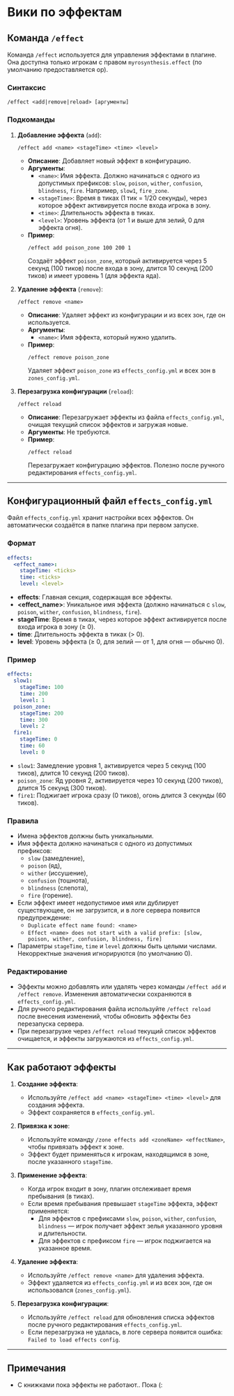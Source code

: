 # Вики по эффектам

## Команда `/effect`

Команда `/effect` используется для управления эффектами в плагине. Она доступна только игрокам с правом `myrosynthesis.effect` (по умолчанию предоставляется op).

### Синтаксис
```
/effect <add|remove|reload> [аргументы]
```

### Подкоманды
1. **Добавление эффекта** (`add`):
   ```
   /effect add <name> <stageTime> <time> <level>
   ```
   - **Описание**: Добавляет новый эффект в конфигурацию.
   - **Аргументы**:
     - `<name>`: Имя эффекта. Должно начинаться с одного из допустимых префиксов: `slow`, `poison`, `wither`, `confusion`, `blindness`, `fire`. Например, `slow1`, `fire_zone`.
     - `<stageTime>`: Время в тиках (1 тик = 1/20 секунды), через которое эффект активируется после входа игрока в зону.
     - `<time>`: Длительность эффекта в тиках.
     - `<level>`: Уровень эффекта (от 1 и выше для зелий, 0 для эффекта огня).
   - **Пример**:
     ```
     /effect add poison_zone 100 200 1
     ```
     Создаёт эффект `poison_zone`, который активируется через 5 секунд (100 тиков) после входа в зону, длится 10 секунд (200 тиков) и имеет уровень 1 (для эффекта яда).

2. **Удаление эффекта** (`remove`):
   ```
   /effect remove <name>
   ```
   - **Описание**: Удаляет эффект из конфигурации и из всех зон, где он используется.
   - **Аргументы**:
     - `<name>`: Имя эффекта, который нужно удалить.
   - **Пример**:
     ```
     /effect remove poison_zone
     ```
     Удаляет эффект `poison_zone` из `effects_config.yml` и всех зон в `zones_config.yml`.

3. **Перезагрузка конфигурации** (`reload`):
   ```
   /effect reload
   ```
   - **Описание**: Перезагружает эффекты из файла `effects_config.yml`, очищая текущий список эффектов и загружая новые.
   - **Аргументы**: Не требуются.
   - **Пример**:
     ```
     /effect reload
     ```
     Перезагружает конфигурацию эффектов. Полезно после ручного редактирования `effects_config.yml`.
---

## Конфигурационный файл `effects_config.yml`

Файл `effects_config.yml` хранит настройки всех эффектов. Он автоматически создаётся в папке плагина при первом запуске.

### Формат
```yaml
effects:
  <effect_name>:
    stageTime: <ticks>
    time: <ticks>
    level: <level>
```

- **effects**: Главная секция, содержащая все эффекты.
- **<effect_name>**: Уникальное имя эффекта (должно начинаться с `slow`, `poison`, `wither`, `confusion`, `blindness`, `fire`).
- **stageTime**: Время в тиках, через которое эффект активируется после входа игрока в зону (≥ 0).
- **time**: Длительность эффекта в тиках (> 0).
- **level**: Уровень эффекта (≥ 0, для зелий — от 1, для огня — обычно 0).

### Пример
```yaml
effects:
  slow1:
    stageTime: 100
    time: 200
    level: 1
  poison_zone:
    stageTime: 200
    time: 300
    level: 2
  fire1:
    stageTime: 0
    time: 60
    level: 0
```

- `slow1`: Замедление уровня 1, активируется через 5 секунд (100 тиков), длится 10 секунд (200 тиков).
- `poison_zone`: Яд уровня 2, активируется через 10 секунд (200 тиков), длится 15 секунд (300 тиков).
- `fire1`: Поджигает игрока сразу (0 тиков), огонь длится 3 секунды (60 тиков).

### Правила
- Имена эффектов должны быть уникальными.
- Имя эффекта должно начинаться с одного из допустимых префиксов:
  - `slow` (замедление),
  - `poison` (яд),
  - `wither` (иссушение),
  - `confusion` (тошнота),
  - `blindness` (слепота),
  - `fire` (горение).
- Если эффект имеет недопустимое имя или дублирует существующее, он не загрузится, и в логе сервера появится предупреждение:
  - `Duplicate effect name found: <name>`
  - `Effect <name> does not start with a valid prefix: [slow, poison, wither, confusion, blindness, fire]`
- Параметры `stageTime`, `time` и `level` должны быть целыми числами. Некорректные значения игнорируются (по умолчанию 0).

### Редактирование
- Эффекты можно добавлять или удалять через команды `/effect add` и `/effect remove`. Изменения автоматически сохраняются в `effects_config.yml`.
- Для ручного редактирования файла используйте `/effect reload` после внесения изменений, чтобы обновить эффекты без перезапуска сервера.
- При перезагрузке через `/effect reload` текущий список эффектов очищается, и эффекты загружаются из `effects_config.yml`.

---

## Как работают эффекты
1. **Создание эффекта**:
   - Используйте `/effect add <name> <stageTime> <time> <level>` для создания эффекта.
   - Эффект сохраняется в `effects_config.yml`.

2. **Привязка к зоне**:
   - Используйте команду `/zone effects add <zoneName> <effectName>`, чтобы привязать эффект к зоне.
   - Эффект будет применяться к игрокам, находящимся в зоне, после указанного `stageTime`.

3. **Применение эффекта**:
   - Когда игрок входит в зону, плагин отслеживает время пребывания (в тиках).
   - Если время пребывания превышает `stageTime` эффекта, эффект применяется:
     - Для эффектов с префиксами `slow`, `poison`, `wither`, `confusion`, `blindness` — игрок получает эффект зелья указанного уровня и длительности.
     - Для эффектов с префиксом `fire` — игрок поджигается на указанное время.

4. **Удаление эффекта**:
   - Используйте `/effect remove <name>` для удаления эффекта.
   - Эффект удаляется из `effects_config.yml` и из всех зон, где он использовался (`zones_config.yml`).

5. **Перезагрузка конфигурации**:
   - Используйте `/effect reload` для обновления списка эффектов после ручного редактирования `effects_config.yml`.
   - Если перезагрузка не удалась, в логе сервера появится ошибка: `Failed to load effects config`.

---

## Примечания
- С книжками пока эффекты не работают.. Пока (: